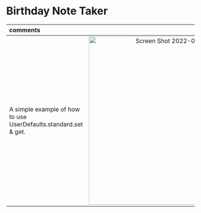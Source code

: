 # Birthday Note Taker

| comments | snapshot |
| :--- | ---: |
| A simple example of how to use UserDefaults.standard.set & get. | <img width="450" alt="Screen Shot 2022-08-01 at 10 06 11 PM" src="https://user-images.githubusercontent.com/20800253/182296168-ee9a3226-9131-4fc9-856c-31faa0218981.png"> |
